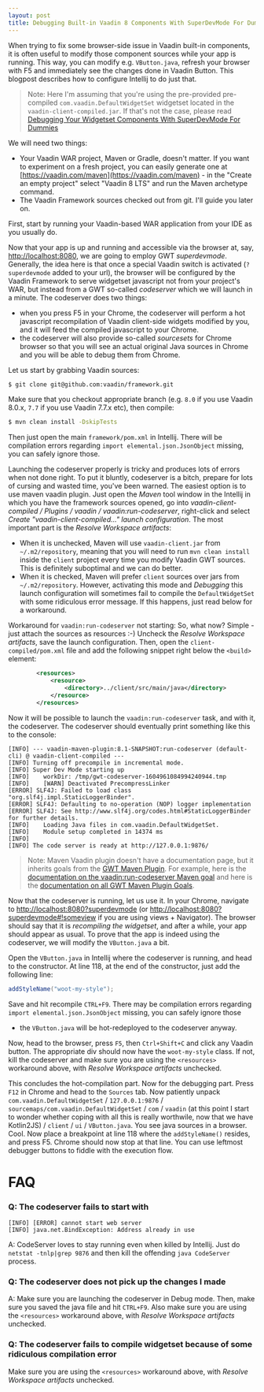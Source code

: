 ```yaml
---
layout: post
title: Debugging Built-in Vaadin 8 Components With SuperDevMode For Dummies
---
```


When trying to fix some browser-side issue in Vaadin built-in components,
it is often useful to modify those component sources while your app is running. 
This way, you can modify e.g. `VButton.java`, refresh your browser with F5
and immediately see the changes done in Vaadin Button. This blogpost describes
how to configure Intellij to do just that.

> Note: Here I'm assuming that you're using the pre-provided pre-compiled `com.vaadin.DefaultWidgetSet`
widgetset located in the `vaadin-client-compiled.jar`. If that's not the case, please read
[Debugging Your Widgetset Components With SuperDevMode For Dummies](../Debugging-your-widgetset-components-with-superdevmode-for-dummies/)

We will need two things:

* Your Vaadin WAR project, Maven or Gradle, doesn't matter.
  If you want to experiment on a fresh project, you can easily generate one
  at [https://vaadin.com/maven](https://vaadin.com/maven) - in the "Create an empty project"
  select "Vaadin 8 LTS" and run the Maven archetype command.
* The Vaadin Framework sources checked out from git. I'll guide you later on.


First, start by running your Vaadin-based WAR application from your IDE as you usually do.

Now that your app is up and running and accessible via the browser at, say, [http://localhost:8080](http://localhost:8080),
we are going to employ GWT *superdevmode*. Generally, the
idea here is that once a special Vaadin switch is activated
(`?superdevmode` added to your url), the browser will be configured
by the Vaadin Framework to serve widgetset javascript not
from your project's WAR, but instead from a GWT so-called *codeserver*
which we will launch in a minute. The codeserver does two things:

* when you press F5 in your Chrome, the codeserver will perform a
  hot javascript recompilation of Vaadin client-side widgets modified by you,
  and it will feed the compiled javascript to your Chrome.
* the codeserver will also provide so-called *sourcesets* for
  Chrome browser so that you will see an actual original Java
  sources in Chrome and you will be able to debug them from Chrome.

Let us start by grabbing Vaadin sources:
```bash
$ git clone git@github.com:vaadin/framework.git
```
Make sure that you checkout appropriate branch (e.g. `8.0` if you use Vaadin 8.0.x, `7.7` if you use Vaadin 7.7.x etc), then compile:
```bash
$ mvn clean install -DskipTests
```
Then just open the main `framework/pom.xml` in Intellij. There will be compilation errors
regarding `import elemental.json.JsonObject` missing, you can safely ignore those.

Launching the codeserver properly is tricky and produces
lots of errors when not done right. To put it bluntly, codeserver is a bitch,
prepare for lots of cursing and wasted time, you've been warned.
The easiest option is to use maven vaadin plugin.
Just open the *Maven* tool window in the Intellij in which you have the framework sources opened,
go into *vaadin-client-compiled / Plugins / vaadin / vaadin:run-codeserver*,
right-click and select *Create "vaadin-client-compiled..." launch configuration*. The most
important part is the *Resolve Workspace artifacts*:

* When it is unchecked, Maven will use `vaadin-client.jar` from `~/.m2/repository`,
  meaning that you will need to run `mvn clean install` inside the `client` project every
  time you modify Vaadin GWT sources. This is definitely suboptimal and we can do better.
* When it is checked, Maven will prefer `client` sources over jars from `~/.m2/repository`.
  However, activating this mode and *Debugging* this launch configuration will sometimes fail to compile the `DefaultWidgetSet` with some ridiculous error message. If this happens, just read below for a workaround.

Workaround for `vaadin:run-codeserver` not starting: So, what now? Simple - just attach the sources as resources :-) Uncheck the *Resolve Workspace artifacts*, save the launch configuration. Then, open the `client-compiled/pom.xml` file and add the following snippet right below the `<build>` element:

```xml
		<resources>
			<resource>
				<directory>../client/src/main/java</directory>
			</resource>
		</resources>
```

Now it will be possible to launch the `vaadin:run-codeserver` task, and with it, the codeserver. The codeserver should eventually print something like this to the console:
```
[INFO] --- vaadin-maven-plugin:8.1-SNAPSHOT:run-codeserver (default-cli) @ vaadin-client-compiled ---
[INFO] Turning off precompile in incremental mode.
[INFO] Super Dev Mode starting up
[INFO]    workDir: /tmp/gwt-codeserver-1604961084994240944.tmp
[INFO]    [WARN] Deactivated PrecompressLinker
[ERROR] SLF4J: Failed to load class "org.slf4j.impl.StaticLoggerBinder".
[ERROR] SLF4J: Defaulting to no-operation (NOP) logger implementation
[ERROR] SLF4J: See http://www.slf4j.org/codes.html#StaticLoggerBinder for further details.
[INFO]    Loading Java files in com.vaadin.DefaultWidgetSet.
[INFO]    Module setup completed in 14374 ms
[INFO]
[INFO] The code server is ready at http://127.0.0.1:9876/
```

> Note: Maven Vaadin plugin doesn't have a documentation page, but it inherits goals from
the [GWT Maven Plugin](https://gwt-maven-plugin.github.io/gwt-maven-plugin). For example,
here is the [documentation on the vaadin:run-codeserver Maven goal](https://gwt-maven-plugin.github.io/gwt-maven-plugin/run-codeserver-mojo.html)
and here is the [documentation on all GWT Maven Plugin Goals](https://gwt-maven-plugin.github.io/gwt-maven-plugin/plugin-info.html).

Now that the codeserver is running, let us use it. In your Chrome,
navigate to [http://localhost:8080?superdevmode](http://localhost:8080?superdevmode)
(or [http://localhost:8080?superdevmode#!someview](http://localhost:8080?superdevmode#!someview)
if you are using views + Navigator). The browser should say that it
is *recompiling the widgetset*, and after a while, your app
should appear as usual. To prove that the app is indeed using the
codeserver, we will modify the `VButton.java` a bit.

Open the `VButton.java` in Intellij where the codeserver is running,
and head to the constructor. At line 118, at the end of the constructor,
just add the following line:
```java
addStyleName("woot-my-style");
```
Save and hit recompile `CTRL+F9`. There may be compilation errors regarding
`import elemental.json.JsonObject` missing, you can safely ignore those
- the `VButton.java` will be hot-redeployed to the codeserver anyway.

Now, head to the browser, press `F5`, then `Ctrl+Shift+C` and click any Vaadin button.
The appropriate div should now have the `woot-my-style` class. If not,
kill the codeserver and make sure you are using the `<resources>`
workaround above, with *Resolve Workspace artifacts* unchecked.

This concludes the hot-compilation part. Now for the debugging part. Press `F12`
in Chrome and head to the `Sources` tab. Now patiently unpack
`com.vaadin.DefaultWidgetSet` / `127.0.0.1:9876` / `sourcemaps/com.vaadin.DefaultWidgetSet` / `com` / `vaadin` (at this point I start to wonder whether coping with all this is really worthwile, now that we have Kotlin2JS) / `client` / `ui` / `VButton.java`.
You see java sources in a browser. Cool. Now place a breakpoint at line 118 where the `addStyleName()` resides,
and press F5. Chrome should now stop at that line. You can use
leftmost debugger buttons to fiddle with the execution flow.

# FAQ

### Q: The codeserver fails to start with
```
[INFO] [ERROR] cannot start web server
[INFO] java.net.BindException: Address already in use
```

A: CodeServer loves to stay running even when killed by Intellij.
Just do `netstat -tnlp|grep 9876` and then kill the offending `java CodeServer` process.

### Q: The codeserver does not pick up the changes I made
A: Make sure you are launching the codeserver in Debug mode.
Then, make sure you saved the java file and hit `CTRL+F9`.
Also make sure you are using the `<resources>` workaround above,
with *Resolve Workspace artifacts* unchecked.

### Q: The codeserver fails to compile widgetset because of some ridiculous compilation error
Make sure you are using the `<resources>` workaround above,
with *Resolve Workspace artifacts* unchecked.
